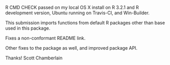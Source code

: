 R CMD CHECK passed on my local OS X install on R 3.2.1 and R development
version, Ubuntu running on Travis-CI, and Win-Builder.

This submission imports functions from default R packages other than 
base used in this package. 

Fixes a non-conformant README link. 

Other fixes to the package as well, and improved package API.

Thanks! Scott Chamberlain
